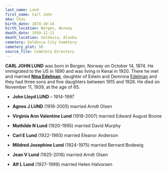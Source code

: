 ```yaml
---
last_name: Lund
first_name: Carl John
aka: Chas
birth_date: 1874-10-14
birth_location: Bergen, Norway
death_date: 1939-11-11
death_location: Seldovia, Alaska
cemetery: Seldovia City Cemetery
cemetery_plot: 50
source_file: Cemetery Directory
---
```


**CARL JOHN LUND** was born in Bergen, Norway on October 14, 1874. He immigrated to the US in 1890 and was living in Kenai in 1920. There he met and married [**Nina Edelman**](./Lund_Nina_E_Edelman.md), daughter of Edwin and Demnina [Edelman](../_families/Edelman_Family.md) and they had three sons and five daughters between 1915 and 1926. He died on November 11, 1939, at the age of 65.

 - **John Lloyd LUND** – 1914-1997

 - **Agnes J LUND** (1916-2005) married Arndt Olsen

 - **Virginia Ann Valentine Lund** (1918-2007) married Edward August Boone

- **Mathilde N Lund** (1920-1995) married David Murphy

- **Carl E Lund** (1922-1993) married Eleanor Anderson

- **Mildred Josephine Lund** (1924-1975) married Bernard Bodewig

- **Jean V Lund** (1925-2016) married Arndt Olsen

- **Alf L Lund** (1927-1999) married Helen Halvorsen
